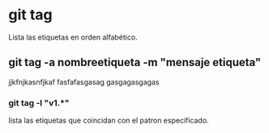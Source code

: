 # git tag

Lista las etiquetas en orden alfabético.

## git tag -a nombreetiqueta -m "mensaje etiqueta"

jjkfnjkasnfjkaf
fasfafasgasag
gasgagasgagas

### git tag -l "v1.*"

lista las etiquetas que coincidan con el patron especificado.
